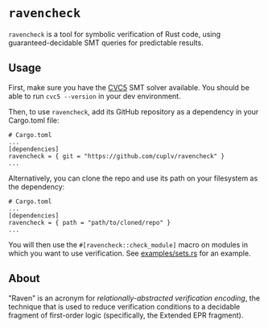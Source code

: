 # `ravencheck`

`ravencheck` is a tool for symbolic verification of Rust code, using guaranteed-decidable SMT queries for predictable results.

## Usage

First, make sure you have the [CVC5](https://cvc5.github.io/) SMT
solver available. You should be able to run `cvc5 --version` in your
dev environment.

Then, to use `ravencheck`, add its GitHub repository as a dependency
in your Cargo.toml file:

```
# Cargo.toml
...
[dependencies]
ravencheck = { git = "https://github.com/cuplv/ravencheck" }
...
```

Alternatively, you can clone the repo and use its path on your
filesystem as the dependency:

```
# Cargo.toml
...
[dependencies]
ravencheck = { path = "path/to/cloned/repo" }
...
```

You will then use the `#[ravencheck::check_module]` macro on modules
in which you want to use verification. See
[examples/sets.rs](./examples/sets.rs) for an example.

## About

"Raven" is an acronym for *relationally-abstracted verification
encoding*, the technique that is used to reduce verification
conditions to a decidable fragment of first-order logic (specifically,
the Extended EPR fragment).
